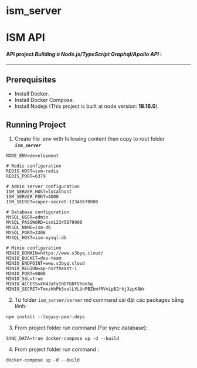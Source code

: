 # ism_server
# ISM API
#### API project _Building a Node.js/TypeScript Graphql/Apollo API_ :
* * *
## Prerequisites
* Install Docker.
* Install Docker Compose.
* Install Nodejs (This project is built at node version: **18.16.0**).

## Running Project
1. Create file .env with following content then copy to root folder **_`ism_server`_**
```shell
NODE_ENV=development

# Redis configuration
REDIS_HOST=ism-redis
REDIS_PORT=6379

# Admin server configuration
ISM_SERVER_HOST=localhost
ISM_SERVER_PORT=4000
ISM_SECRET=super-secret-12345678900

# Database configuration
MYSQL_USER=admin
MYSQL_PASSWORD=ism12345678900
MYSQL_NAME=ism-db
MYSQL_PORT=3306
MYSQL_HOST=ism-mysql-db

# Minio configuration
MINIO_DOMAIN=https://www.s3byq.cloud/
MINIO_BUCKET=dev-team
MINIO_ENDPOINT=www.s3byq.cloud
MINIO_REGION=ap-northeast-1
MINIO_PORT=9000
MINIO_SSL=true
MINIO_ACCESS=XH4JaFyIHDTbDFVYoo5q
MINIO_SECRET=TmxzkhPb3velLVLUnPBZbmfRVvLpB2rkj3zpK8Wr
```
2. Từ folder `ism_server/server` mở command cài đặt các packages bằng lênh:
```shell
npm install --legacy-peer-deps
```
3. From project folder run command (For sync database):
```shell
SYNC_DATA=true docker-compose up -d --build
```
4. From project folder run command :
```shell
docker-compose up -d --build
```
